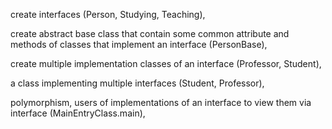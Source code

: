 create interfaces (Person, Studying, Teaching),

create abstract base class that contain some common attribute and methods of classes that implement an interface (PersonBase),

create multiple implementation classes of an interface (Professor, Student),

a class implementing multiple interfaces (Student, Professor),

polymorphism, users of implementations of an interface to view them via interface (MainEntryClass.main),

